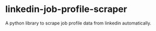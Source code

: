 # linkedin-job-profile-scraper
A python library to scrape job profile data from linkedin automatically.
